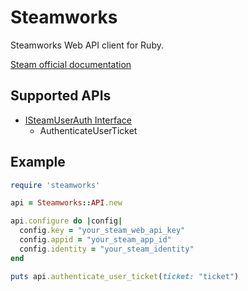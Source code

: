 # Steamworks

Steamworks Web API client for Ruby.

[Steam official documentation](https://partner.steamgames.com/doc/webapi)

## Supported APIs

- [ISteamUserAuth Interface](https://partner.steamgames.com/doc/webapi/ISteamUserAuth)
  - AuthenticateUserTicket

## Example

```ruby
require 'steamworks'

api = Steamworks::API.new

api.configure do |config|
  config.key = "your_steam_web_api_key"
  config.appid = "your_steam_app_id"
  config.identity = "your_steam_identity"
end

puts api.authenticate_user_ticket(ticket: "ticket")

```
